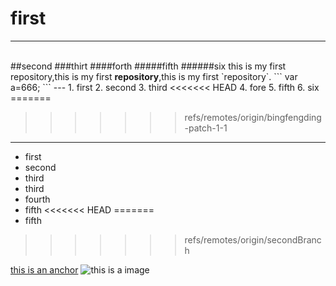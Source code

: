 # first
---
<br/>
##second
###thirt
####forth
#####fifth
######six
this is my first repository,this is my first <strong>repository</strong>,this is my first `repository`.
```
var a=666;
```
---
1. first
2. second
3. third 
<<<<<<< HEAD
4. fore
5. fifth
6. six
=======

>>>>>>> refs/remotes/origin/bingfengding-patch-1-1

---
- first
- second
- third
- third
- fourth
- fifth
<<<<<<< HEAD
=======
- fifth
>>>>>>> refs/remotes/origin/secondBranch


[this is an anchor](https://www.taobao.com/)
![this is a image](https://www.baidu.com/img/baidu_jgylogo3.gif)
